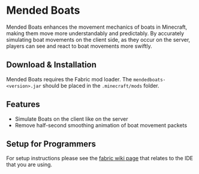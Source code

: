 # Mended Boats

Mended Boats enhances the movement mechanics of boats in Minecraft, making them move more understandably
and predictably. By accurately simulating boat movements on the client side, as they occur on the server,
players can see and react to boat movements more swiftly.

## Download & Installation

Mended Boats requires the Fabric mod loader. The `mendedboats-<version>.jar` should be placed in
the `.minecraft/mods` folder.

## Features

- Simulate Boats on the client like on the server
- Remove half-second smoothing animation of boat movement packets

## Setup for Programmers

For setup instructions please see the [fabric wiki page](https://fabricmc.net/wiki/tutorial:setup) that relates to the
IDE that you are using.